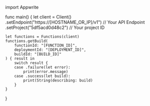 import Appwrite

func main() {
    let client = Client()
      .setEndpoint("https://[HOSTNAME_OR_IP]/v1") // Your API Endpoint
      .setProject("5df5acd0d48c2") // Your project ID

    let functions = Functions(client)
    functions.getBuild(
        functionId: "[FUNCTION_ID]",
        deploymentId: "[DEPLOYMENT_ID]",
        buildId: "[BUILD_ID]"
    ) { result in
        switch result {
        case .failure(let error):
            print(error.message)
        case .success(let build):
            print(String(describing: build)
        }
    }
}

